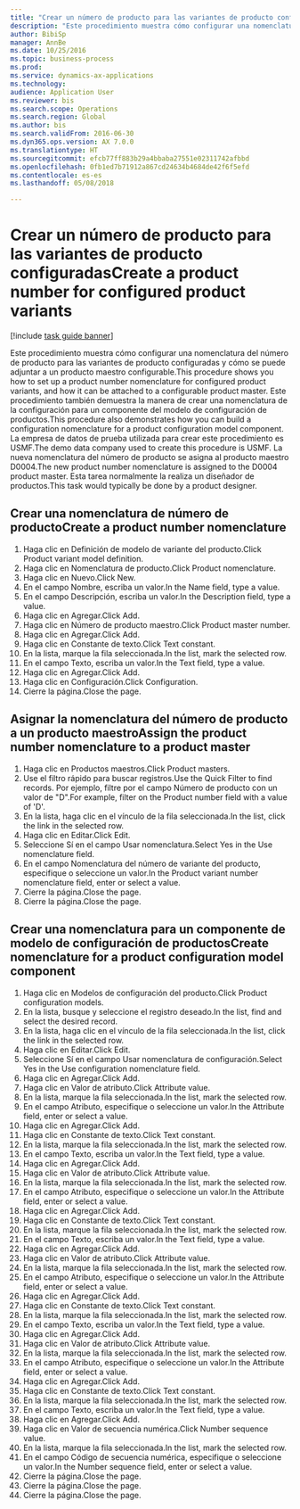 ```yaml
--- 
title: "Crear un número de producto para las variantes de producto configuradas"
description: "Este procedimiento muestra cómo configurar una nomenclatura del número de producto para las variantes de producto configuradas y cómo se puede adjuntar a un producto maestro configurable."
author: BibiSp
manager: AnnBe
ms.date: 10/25/2016
ms.topic: business-process
ms.prod: 
ms.service: dynamics-ax-applications
ms.technology: 
audience: Application User
ms.reviewer: bis
ms.search.scope: Operations
ms.search.region: Global
ms.author: bis
ms.search.validFrom: 2016-06-30
ms.dyn365.ops.version: AX 7.0.0
ms.translationtype: HT
ms.sourcegitcommit: efcb77ff883b29a4bbaba27551e02311742afbbd
ms.openlocfilehash: 0fb1ed7b71912a867cd24634b4684de42f6f5efd
ms.contentlocale: es-es
ms.lasthandoff: 05/08/2018

---
```

# <a name="create-a-product-number-for-configured-product-variants"></a><span data-ttu-id="60ccd-103">Crear un número de producto para las variantes de producto configuradas</span><span class="sxs-lookup"><span data-stu-id="60ccd-103">Create a product number for configured product variants</span></span>

[!include [task guide banner](../../includes/task-guide-banner.md)]

<span data-ttu-id="60ccd-104">Este procedimiento muestra cómo configurar una nomenclatura del número de producto para las variantes de producto configuradas y cómo se puede adjuntar a un producto maestro configurable.</span><span class="sxs-lookup"><span data-stu-id="60ccd-104">This procedure shows you how to set up a product number nomenclature for configured product variants, and how it can be attached to a configurable product master.</span></span> <span data-ttu-id="60ccd-105">Este procedimiento también demuestra la manera de crear una nomenclatura de la configuración para un componente del modelo de configuración de productos.</span><span class="sxs-lookup"><span data-stu-id="60ccd-105">This procedure also demonstrates how you can build a configuration nomenclature for a product configuration model component.</span></span> <span data-ttu-id="60ccd-106">La empresa de datos de prueba utilizada para crear este procedimiento es USMF.</span><span class="sxs-lookup"><span data-stu-id="60ccd-106">The demo data company used to create this procedure is USMF.</span></span> <span data-ttu-id="60ccd-107">La nueva nomenclatura del número de producto se asigna al producto maestro D0004.</span><span class="sxs-lookup"><span data-stu-id="60ccd-107">The new product number nomenclature is assigned to the D0004 product master.</span></span> <span data-ttu-id="60ccd-108">Esta tarea normalmente la realiza un diseñador de productos.</span><span class="sxs-lookup"><span data-stu-id="60ccd-108">This task would typically be done by a product designer.</span></span>


## <a name="create-a-product-number-nomenclature"></a><span data-ttu-id="60ccd-109">Crear una nomenclatura de número de producto</span><span class="sxs-lookup"><span data-stu-id="60ccd-109">Create a product number nomenclature</span></span>
1. <span data-ttu-id="60ccd-110">Haga clic en Definición de modelo de variante del producto.</span><span class="sxs-lookup"><span data-stu-id="60ccd-110">Click Product variant model definition.</span></span>
2. <span data-ttu-id="60ccd-111">Haga clic en Nomenclatura de producto.</span><span class="sxs-lookup"><span data-stu-id="60ccd-111">Click Product nomenclature.</span></span>
3. <span data-ttu-id="60ccd-112">Haga clic en Nuevo.</span><span class="sxs-lookup"><span data-stu-id="60ccd-112">Click New.</span></span>
4. <span data-ttu-id="60ccd-113">En el campo Nombre, escriba un valor.</span><span class="sxs-lookup"><span data-stu-id="60ccd-113">In the Name field, type a value.</span></span>
5. <span data-ttu-id="60ccd-114">En el campo Descripción, escriba un valor.</span><span class="sxs-lookup"><span data-stu-id="60ccd-114">In the Description field, type a value.</span></span>
6. <span data-ttu-id="60ccd-115">Haga clic en Agregar.</span><span class="sxs-lookup"><span data-stu-id="60ccd-115">Click Add.</span></span>
7. <span data-ttu-id="60ccd-116">Haga clic en Número de producto maestro.</span><span class="sxs-lookup"><span data-stu-id="60ccd-116">Click Product master number.</span></span>
8. <span data-ttu-id="60ccd-117">Haga clic en Agregar.</span><span class="sxs-lookup"><span data-stu-id="60ccd-117">Click Add.</span></span>
9. <span data-ttu-id="60ccd-118">Haga clic en Constante de texto.</span><span class="sxs-lookup"><span data-stu-id="60ccd-118">Click Text constant.</span></span>
10. <span data-ttu-id="60ccd-119">En la lista, marque la fila seleccionada.</span><span class="sxs-lookup"><span data-stu-id="60ccd-119">In the list, mark the selected row.</span></span>
11. <span data-ttu-id="60ccd-120">En el campo Texto, escriba un valor.</span><span class="sxs-lookup"><span data-stu-id="60ccd-120">In the Text field, type a value.</span></span>
12. <span data-ttu-id="60ccd-121">Haga clic en Agregar.</span><span class="sxs-lookup"><span data-stu-id="60ccd-121">Click Add.</span></span>
13. <span data-ttu-id="60ccd-122">Haga clic en Configuración.</span><span class="sxs-lookup"><span data-stu-id="60ccd-122">Click Configuration.</span></span>
14. <span data-ttu-id="60ccd-123">Cierre la página.</span><span class="sxs-lookup"><span data-stu-id="60ccd-123">Close the page.</span></span>

## <a name="assign-the-product-number-nomenclature-to-a-product-master"></a><span data-ttu-id="60ccd-124">Asignar la nomenclatura del número de producto a un producto maestro</span><span class="sxs-lookup"><span data-stu-id="60ccd-124">Assign the product number nomenclature to a product master</span></span>
1. <span data-ttu-id="60ccd-125">Haga clic en Productos maestros.</span><span class="sxs-lookup"><span data-stu-id="60ccd-125">Click Product masters.</span></span>
2. <span data-ttu-id="60ccd-126">Use el filtro rápido para buscar registros.</span><span class="sxs-lookup"><span data-stu-id="60ccd-126">Use the Quick Filter to find records.</span></span> <span data-ttu-id="60ccd-127">Por ejemplo, filtre por el campo Número de producto con un valor de "D".</span><span class="sxs-lookup"><span data-stu-id="60ccd-127">For example, filter on the Product number field with a value of 'D'.</span></span>
3. <span data-ttu-id="60ccd-128">En la lista, haga clic en el vínculo de la fila seleccionada.</span><span class="sxs-lookup"><span data-stu-id="60ccd-128">In the list, click the link in the selected row.</span></span>
4. <span data-ttu-id="60ccd-129">Haga clic en Editar.</span><span class="sxs-lookup"><span data-stu-id="60ccd-129">Click Edit.</span></span>
5. <span data-ttu-id="60ccd-130">Seleccione Sí en el campo Usar nomenclatura.</span><span class="sxs-lookup"><span data-stu-id="60ccd-130">Select Yes in the Use nomenclature field.</span></span>
6. <span data-ttu-id="60ccd-131">En el campo Nomenclatura del número de variante del producto, especifique o seleccione un valor.</span><span class="sxs-lookup"><span data-stu-id="60ccd-131">In the Product variant number nomenclature field, enter or select a value.</span></span>
7. <span data-ttu-id="60ccd-132">Cierre la página.</span><span class="sxs-lookup"><span data-stu-id="60ccd-132">Close the page.</span></span>
8. <span data-ttu-id="60ccd-133">Cierre la página.</span><span class="sxs-lookup"><span data-stu-id="60ccd-133">Close the page.</span></span>

## <a name="create-nomenclature-for-a-product-configuration-model-component"></a><span data-ttu-id="60ccd-134">Crear una nomenclatura para un componente de modelo de configuración de productos</span><span class="sxs-lookup"><span data-stu-id="60ccd-134">Create nomenclature for a product configuration model component</span></span>
1. <span data-ttu-id="60ccd-135">Haga clic en Modelos de configuración del producto.</span><span class="sxs-lookup"><span data-stu-id="60ccd-135">Click Product configuration models.</span></span>
2. <span data-ttu-id="60ccd-136">En la lista, busque y seleccione el registro deseado.</span><span class="sxs-lookup"><span data-stu-id="60ccd-136">In the list, find and select the desired record.</span></span>
3. <span data-ttu-id="60ccd-137">En la lista, haga clic en el vínculo de la fila seleccionada.</span><span class="sxs-lookup"><span data-stu-id="60ccd-137">In the list, click the link in the selected row.</span></span>
4. <span data-ttu-id="60ccd-138">Haga clic en Editar.</span><span class="sxs-lookup"><span data-stu-id="60ccd-138">Click Edit.</span></span>
5. <span data-ttu-id="60ccd-139">Seleccione Sí en el campo Usar nomenclatura de configuración.</span><span class="sxs-lookup"><span data-stu-id="60ccd-139">Select Yes in the Use configuration nomenclature field.</span></span>
6. <span data-ttu-id="60ccd-140">Haga clic en Agregar.</span><span class="sxs-lookup"><span data-stu-id="60ccd-140">Click Add.</span></span>
7. <span data-ttu-id="60ccd-141">Haga clic en Valor de atributo.</span><span class="sxs-lookup"><span data-stu-id="60ccd-141">Click Attribute value.</span></span>
8. <span data-ttu-id="60ccd-142">En la lista, marque la fila seleccionada.</span><span class="sxs-lookup"><span data-stu-id="60ccd-142">In the list, mark the selected row.</span></span>
9. <span data-ttu-id="60ccd-143">En el campo Atributo, especifique o seleccione un valor.</span><span class="sxs-lookup"><span data-stu-id="60ccd-143">In the Attribute field, enter or select a value.</span></span>
10. <span data-ttu-id="60ccd-144">Haga clic en Agregar.</span><span class="sxs-lookup"><span data-stu-id="60ccd-144">Click Add.</span></span>
11. <span data-ttu-id="60ccd-145">Haga clic en Constante de texto.</span><span class="sxs-lookup"><span data-stu-id="60ccd-145">Click Text constant.</span></span>
12. <span data-ttu-id="60ccd-146">En la lista, marque la fila seleccionada.</span><span class="sxs-lookup"><span data-stu-id="60ccd-146">In the list, mark the selected row.</span></span>
13. <span data-ttu-id="60ccd-147">En el campo Texto, escriba un valor.</span><span class="sxs-lookup"><span data-stu-id="60ccd-147">In the Text field, type a value.</span></span>
14. <span data-ttu-id="60ccd-148">Haga clic en Agregar.</span><span class="sxs-lookup"><span data-stu-id="60ccd-148">Click Add.</span></span>
15. <span data-ttu-id="60ccd-149">Haga clic en Valor de atributo.</span><span class="sxs-lookup"><span data-stu-id="60ccd-149">Click Attribute value.</span></span>
16. <span data-ttu-id="60ccd-150">En la lista, marque la fila seleccionada.</span><span class="sxs-lookup"><span data-stu-id="60ccd-150">In the list, mark the selected row.</span></span>
17. <span data-ttu-id="60ccd-151">En el campo Atributo, especifique o seleccione un valor.</span><span class="sxs-lookup"><span data-stu-id="60ccd-151">In the Attribute field, enter or select a value.</span></span>
18. <span data-ttu-id="60ccd-152">Haga clic en Agregar.</span><span class="sxs-lookup"><span data-stu-id="60ccd-152">Click Add.</span></span>
19. <span data-ttu-id="60ccd-153">Haga clic en Constante de texto.</span><span class="sxs-lookup"><span data-stu-id="60ccd-153">Click Text constant.</span></span>
20. <span data-ttu-id="60ccd-154">En la lista, marque la fila seleccionada.</span><span class="sxs-lookup"><span data-stu-id="60ccd-154">In the list, mark the selected row.</span></span>
21. <span data-ttu-id="60ccd-155">En el campo Texto, escriba un valor.</span><span class="sxs-lookup"><span data-stu-id="60ccd-155">In the Text field, type a value.</span></span>
22. <span data-ttu-id="60ccd-156">Haga clic en Agregar.</span><span class="sxs-lookup"><span data-stu-id="60ccd-156">Click Add.</span></span>
23. <span data-ttu-id="60ccd-157">Haga clic en Valor de atributo.</span><span class="sxs-lookup"><span data-stu-id="60ccd-157">Click Attribute value.</span></span>
24. <span data-ttu-id="60ccd-158">En la lista, marque la fila seleccionada.</span><span class="sxs-lookup"><span data-stu-id="60ccd-158">In the list, mark the selected row.</span></span>
25. <span data-ttu-id="60ccd-159">En el campo Atributo, especifique o seleccione un valor.</span><span class="sxs-lookup"><span data-stu-id="60ccd-159">In the Attribute field, enter or select a value.</span></span>
26. <span data-ttu-id="60ccd-160">Haga clic en Agregar.</span><span class="sxs-lookup"><span data-stu-id="60ccd-160">Click Add.</span></span>
27. <span data-ttu-id="60ccd-161">Haga clic en Constante de texto.</span><span class="sxs-lookup"><span data-stu-id="60ccd-161">Click Text constant.</span></span>
28. <span data-ttu-id="60ccd-162">En la lista, marque la fila seleccionada.</span><span class="sxs-lookup"><span data-stu-id="60ccd-162">In the list, mark the selected row.</span></span>
29. <span data-ttu-id="60ccd-163">En el campo Texto, escriba un valor.</span><span class="sxs-lookup"><span data-stu-id="60ccd-163">In the Text field, type a value.</span></span>
30. <span data-ttu-id="60ccd-164">Haga clic en Agregar.</span><span class="sxs-lookup"><span data-stu-id="60ccd-164">Click Add.</span></span>
31. <span data-ttu-id="60ccd-165">Haga clic en Valor de atributo.</span><span class="sxs-lookup"><span data-stu-id="60ccd-165">Click Attribute value.</span></span>
32. <span data-ttu-id="60ccd-166">En la lista, marque la fila seleccionada.</span><span class="sxs-lookup"><span data-stu-id="60ccd-166">In the list, mark the selected row.</span></span>
33. <span data-ttu-id="60ccd-167">En el campo Atributo, especifique o seleccione un valor.</span><span class="sxs-lookup"><span data-stu-id="60ccd-167">In the Attribute field, enter or select a value.</span></span>
34. <span data-ttu-id="60ccd-168">Haga clic en Agregar.</span><span class="sxs-lookup"><span data-stu-id="60ccd-168">Click Add.</span></span>
35. <span data-ttu-id="60ccd-169">Haga clic en Constante de texto.</span><span class="sxs-lookup"><span data-stu-id="60ccd-169">Click Text constant.</span></span>
36. <span data-ttu-id="60ccd-170">En la lista, marque la fila seleccionada.</span><span class="sxs-lookup"><span data-stu-id="60ccd-170">In the list, mark the selected row.</span></span>
37. <span data-ttu-id="60ccd-171">En el campo Texto, escriba un valor.</span><span class="sxs-lookup"><span data-stu-id="60ccd-171">In the Text field, type a value.</span></span>
38. <span data-ttu-id="60ccd-172">Haga clic en Agregar.</span><span class="sxs-lookup"><span data-stu-id="60ccd-172">Click Add.</span></span>
39. <span data-ttu-id="60ccd-173">Haga clic en Valor de secuencia numérica.</span><span class="sxs-lookup"><span data-stu-id="60ccd-173">Click Number sequence value.</span></span>
40. <span data-ttu-id="60ccd-174">En la lista, marque la fila seleccionada.</span><span class="sxs-lookup"><span data-stu-id="60ccd-174">In the list, mark the selected row.</span></span>
41. <span data-ttu-id="60ccd-175">En el campo Código de secuencia numérica, especifique o seleccione un valor.</span><span class="sxs-lookup"><span data-stu-id="60ccd-175">In the Number sequence field, enter or select a value.</span></span>
42. <span data-ttu-id="60ccd-176">Cierre la página.</span><span class="sxs-lookup"><span data-stu-id="60ccd-176">Close the page.</span></span>
43. <span data-ttu-id="60ccd-177">Cierre la página.</span><span class="sxs-lookup"><span data-stu-id="60ccd-177">Close the page.</span></span>
44. <span data-ttu-id="60ccd-178">Cierre la página.</span><span class="sxs-lookup"><span data-stu-id="60ccd-178">Close the page.</span></span>


